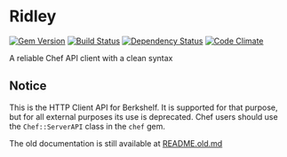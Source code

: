 # Ridley
[![Gem Version](https://badge.fury.io/rb/ridley.svg)](http://badge.fury.io/rb/ridley)
[![Build Status](https://secure.travis-ci.org/berkshelf/ridley.svg?branch=master)](http://travis-ci.org/berkshelf/ridley)
[![Dependency Status](https://gemnasium.com/berkshelf/ridley.svg?travis)](https://gemnasium.com/berkshelf/ridley)
[![Code Climate](https://codeclimate.com/github/berkshelf/ridley.svg)](https://codeclimate.com/github/berkshelf/ridley)

A reliable Chef API client with a clean syntax

Notice
------

This is the HTTP Client API for Berkshelf.  It is supported for that purpose, but for all external purposes its use
is deprecated.  Chef users should use the `Chef::ServerAPI` class in the `chef` gem.

The old documentation is still available at [README.old.md](README.old.md)
